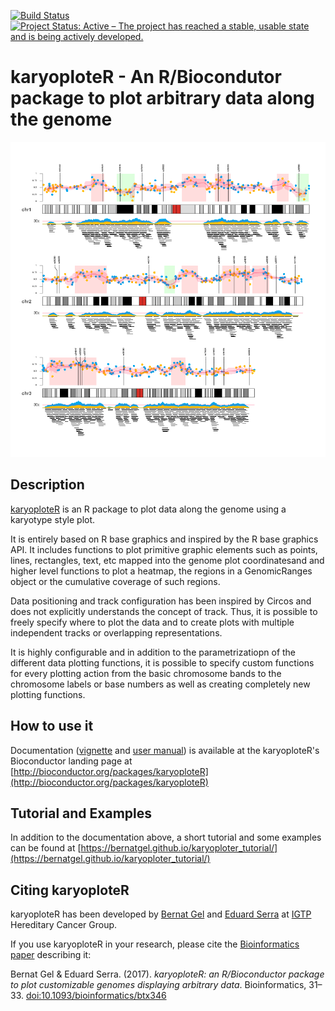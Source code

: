 [![Build Status](https://travis-ci.org/bernatgel/karyoploteR.svg?branch=master)](https://travis-ci.org/bernatgel/karyoploteR)
[![Project Status: Active – The project has reached a stable, usable state and is being actively developed.](http://www.repostatus.org/badges/latest/active.svg)](http://www.repostatus.org/#active)

# karyoploteR - An R/Biocondutor package to plot arbitrary data along the genome


![karyoploteR Example](https://raw.githubusercontent.com/bernatgel/karyoploter_examples/master/Examples/Examples/MultipleDataTypes/figure/Figure-1.png "Example of plot created with karyoploteR")

## Description

[karyoploteR](http://bioconductor.org/packages/karyoploteR) is an R package to 
plot data along the genome using a karyotype style plot.

It is entirely based on R base graphics and inspired by the R base graphics API. 
It includes functions to plot primitive graphic elements such as points, lines,
rectangles, text, etc mapped into the genome plot coordinatesand and higher 
level functions to plot a heatmap, the regions in a GenomicRanges object
or the cumulative coverage of such regions.

Data positioning and track configuration has been inspired by Circos and does
not explicitly understands the concept of track. Thus, it is possible to freely specify 
where to plot the data and to create plots with multiple independent tracks or
overlapping representations.

It is highly configurable and in addition to the parametrizatiopn of the 
different data plotting functions, it is possible to specify custom functions 
for every plotting action from the basic chromosome bands to the chromosome labels
or base numbers as well as creating completely new plotting functions.

## How to use it

Documentation ([vignette](http://bioconductor.org/packages/devel/bioc/vignettes/karyoploteR/inst/doc/karyoploteR.pdf) and [user manual](http://bioconductor.org/packages/devel/bioc/manuals/karyoploteR/man/karyoploteR.pdf)) is available at the karyoploteR's 
Bioconductor landing page at [http://bioconductor.org/packages/karyoploteR](http://bioconductor.org/packages/karyoploteR)

## Tutorial and Examples

In addition to the documentation above, a short tutorial and some examples can be found at [https://bernatgel.github.io/karyoploter_tutorial/](https://bernatgel.github.io/karyoploter_tutorial/)

## <a name="Citing"></a>Citing karyoploteR

karyoploteR has been developed by [Bernat Gel](https://twitter.com/bernatgel) and [Eduard Serra](mailto:eserra@igtp.cat) at [IGTP](http://www.germanstrias.org/)
Hereditary Cancer Group.

If you use karyoploteR in your research, please cite the [Bioinformatics paper](https://academic.oup.com/bioinformatics/article/3857734/karyoploteR-an-R-Bioconductor-package-to-plot) describing it:

Bernat Gel & Eduard Serra. (2017). *karyoploteR: an R/Bioconductor package to plot customizable genomes displaying arbitrary data*. Bioinformatics, 31–33. [doi:10.1093/bioinformatics/btx346](https://doi.org/10.1093/bioinformatics/btx346)





